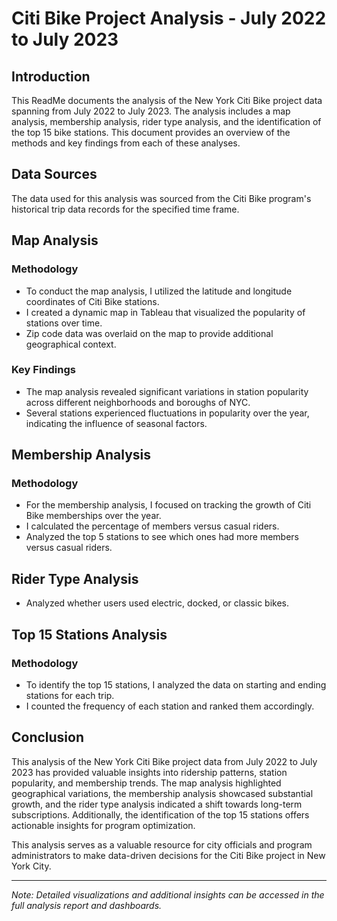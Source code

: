 # Citi Bike Project Analysis - July 2022 to July 2023

## Introduction

This ReadMe documents the analysis of the New York Citi Bike project data spanning from July 2022 to July 2023. The analysis includes a map analysis, membership analysis, rider type analysis, and the identification of the top 15 bike stations. This document provides an overview of the methods and key findings from each of these analyses.

## Data Sources

The data used for this analysis was sourced from the Citi Bike program's historical trip data records for the specified time frame.

## Map Analysis

### Methodology
- To conduct the map analysis, I utilized the latitude and longitude coordinates of Citi Bike stations.
- I created a dynamic map in Tableau that visualized the popularity of stations over time.
- Zip code data was overlaid on the map to provide additional geographical context.

### Key Findings
- The map analysis revealed significant variations in station popularity across different neighborhoods and boroughs of NYC.
- Several stations experienced fluctuations in popularity over the year, indicating the influence of seasonal factors.

## Membership Analysis

### Methodology
- For the membership analysis, I focused on tracking the growth of Citi Bike memberships over the year.
- I calculated the percentage of members versus casual riders.
- Analyzed the top 5 stations to see which ones had more members versus casual riders. 


## Rider Type Analysis
- Analyzed whether users used electric, docked, or classic bikes. 

## Top 15 Stations Analysis

### Methodology
- To identify the top 15 stations, I analyzed the data on starting and ending stations for each trip.
- I counted the frequency of each station and ranked them accordingly.



## Conclusion

This analysis of the New York Citi Bike project data from July 2022 to July 2023 has provided valuable insights into ridership patterns, station popularity, and membership trends. The map analysis highlighted geographical variations, the membership analysis showcased substantial growth, and the rider type analysis indicated a shift towards long-term subscriptions. Additionally, the identification of the top 15 stations offers actionable insights for program optimization.

This analysis serves as a valuable resource for city officials and program administrators to make data-driven decisions for the Citi Bike project in New York City.

---

*Note: Detailed visualizations and additional insights can be accessed in the full analysis report and dashboards.*
